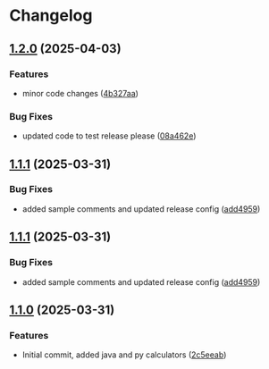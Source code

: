 # Changelog

## [1.2.0](https://github.com/onkard09/monorepo-release-please/compare/python@v1.1.1...python@v1.2.0) (2025-04-03)


### Features

* minor code changes ([4b327aa](https://github.com/onkard09/monorepo-release-please/commit/4b327aa9d19bd99aaad02421d746ecd1fdefad76))


### Bug Fixes

* updated code to  test release please ([08a462e](https://github.com/onkard09/monorepo-release-please/commit/08a462e73990f9490efcdf74a31ac6f63ff3b95b))

## [1.1.1](https://github.com/onkard09/monorepo-release-please/compare/python@v1.1.0...python@v1.1.1) (2025-03-31)


### Bug Fixes

* added sample comments and updated release config ([add4959](https://github.com/onkard09/monorepo-release-please/commit/add4959cd8bf11bb329144a3a38ae2c3a093af5c))

## [1.1.1](https://github.com/onkard09/monorepo-release-please/compare/python@v1.1.0...python@v1.1.1) (2025-03-31)


### Bug Fixes

* added sample comments and updated release config ([add4959](https://github.com/onkard09/monorepo-release-please/commit/add4959cd8bf11bb329144a3a38ae2c3a093af5c))

## [1.1.0](https://github.com/onkard09/monorepo-release-please/compare/python@v1.0.0...python@v1.1.0) (2025-03-31)


### Features

* Initial commit, added java and py calculators ([2c5eeab](https://github.com/onkard09/monorepo-release-please/commit/2c5eeabf6e8aa8fb6c8a7c8c4ed42e472bbd2704))
